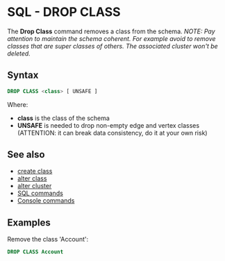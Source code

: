 # SQL - DROP CLASS

The **Drop Class** command removes a class from the schema. *NOTE: Pay attention to maintain the schema coherent. For example avoid to remove classes that are super classes of others. The associated cluster won't be deleted.*

## Syntax

```sql
DROP CLASS <class> [ UNSAFE ]
```

Where:
- **class** is the class of the schema
- **UNSAFE** is needed to drop non-empty edge and vertex classes (ATTENTION: it can break data consistency, do it at your own risk)

## See also
- [create class](SQL-Create-Class.md)
- [alter class](SQL-Alter-Class.md)
- [alter cluster](SQL-Alter-Cluster.md)
- [SQL commands](SQL.md)
- [Console commands](Console-Commands.md)

## Examples

Remove the class 'Account':
```sql
DROP CLASS Account
```
